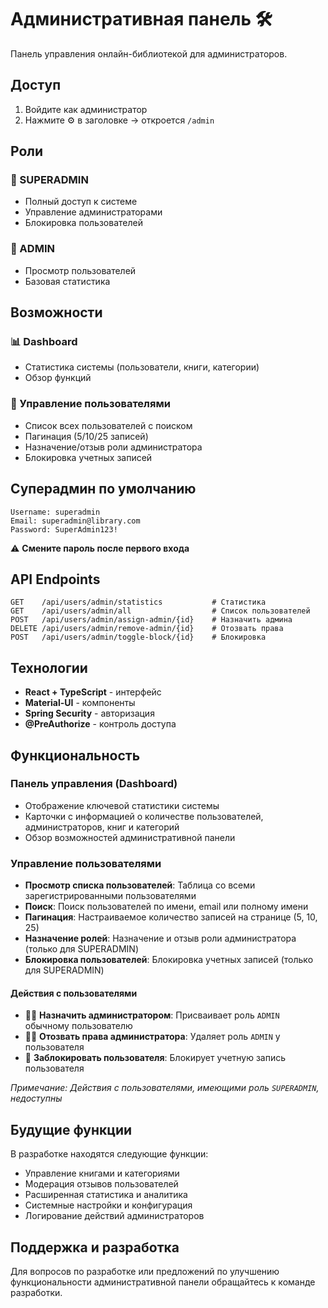 # Административная панель 🛠️

Панель управления онлайн-библиотекой для администраторов.

## Доступ

1. Войдите как администратор
2. Нажмите ⚙️ в заголовке → откроется `/admin`

## Роли

### 👑 SUPERADMIN
- Полный доступ к системе
- Управление администраторами
- Блокировка пользователей

### 🔧 ADMIN  
- Просмотр пользователей
- Базовая статистика

## Возможности

### 📊 Dashboard
- Статистика системы (пользователи, книги, категории)
- Обзор функций

### 👥 Управление пользователями
- Список всех пользователей с поиском
- Пагинация (5/10/25 записей)
- Назначение/отзыв роли администратора
- Блокировка учетных записей

## Суперадмин по умолчанию

```
Username: superadmin
Email: superadmin@library.com  
Password: SuperAdmin123!
```

⚠️ **Смените пароль после первого входа**

## API Endpoints

```
GET    /api/users/admin/statistics           # Статистика
GET    /api/users/admin/all                  # Список пользователей
POST   /api/users/admin/assign-admin/{id}    # Назначить админа
DELETE /api/users/admin/remove-admin/{id}    # Отозвать права
POST   /api/users/admin/toggle-block/{id}    # Блокировка
```

## Технологии

- **React + TypeScript** - интерфейс
- **Material-UI** - компоненты
- **Spring Security** - авторизация
- **@PreAuthorize** - контроль доступа

## Функциональность

### Панель управления (Dashboard)
- Отображение ключевой статистики системы
- Карточки с информацией о количестве пользователей, администраторов, книг и категорий
- Обзор возможностей административной панели

### Управление пользователями
- **Просмотр списка пользователей**: Таблица со всеми зарегистрированными пользователями
- **Поиск**: Поиск пользователей по имени, email или полному имени
- **Пагинация**: Настраиваемое количество записей на странице (5, 10, 25)
- **Назначение ролей**: Назначение и отзыв роли администратора (только для SUPERADMIN)
- **Блокировка пользователей**: Блокировка учетных записей (только для SUPERADMIN)

#### Действия с пользователями
- 👤➕ **Назначить администратором**: Присваивает роль `ADMIN` обычному пользователю
- 👤➖ **Отозвать права администратора**: Удаляет роль `ADMIN` у пользователя
- 🚫 **Заблокировать пользователя**: Блокирует учетную запись пользователя

*Примечание: Действия с пользователями, имеющими роль `SUPERADMIN`, недоступны*

## Будущие функции

В разработке находятся следующие функции:
- Управление книгами и категориями
- Модерация отзывов пользователей
- Расширенная статистика и аналитика
- Системные настройки и конфигурация
- Логирование действий администраторов

## Поддержка и разработка

Для вопросов по разработке или предложений по улучшению функциональности административной панели обращайтесь к команде разработки. 